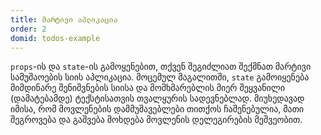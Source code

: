 ```yaml
---
title: მარტივი აპლიკაცია
order: 2
domid: todos-example
---
```


`props`-ის და `state`-ის გამოყენებით, თქვენ შეგიძლიათ შექმნათ მარტივი სამუშაოების სიის აპლიკაცია. მოცემულ მაგალითში, `state` გამოიყენება მიმდინარე შენიშვნების სიისა და მომხმარებლის მიერ შეყვანილი (დამატებამდე) ტექსტისათვის თვალყურის სადევნებლად. მიუხედავად იმისა, რომ მოვლენების დამმუშავებლები თითქოს ჩაშენებულია, მათი შეგროვება და გაშვება მოხდება მოვლენის დელეგირების მეშვეობით.
